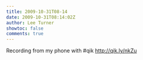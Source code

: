 ```yaml
---
title: 2009-10-31T08-14
date: 2009-10-31T08:14:02Z
author: Lee Turner
showtoc: false
comments: true
---
```


Recording from my phone with #qik http://qik.ly/nkZu

